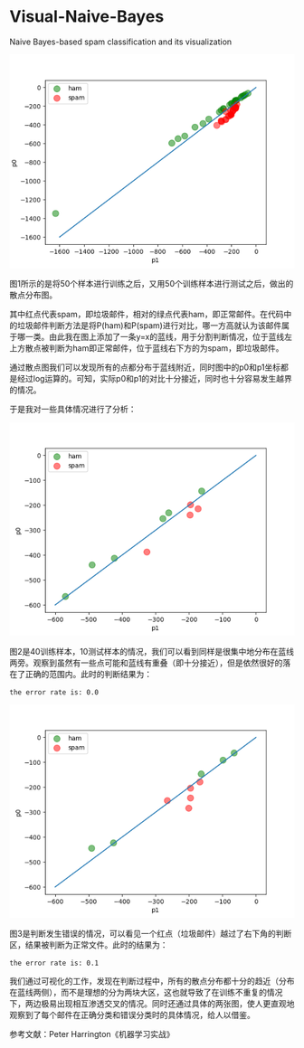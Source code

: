 # Visual-Naive-Bayes
Naive Bayes-based spam classification and its visualization

![ALL](/Figure/ALL.png)

  图1所示的是将50个样本进行训练之后，又用50个训练样本进行测试之后，做出的散点分布图。

  其中红点代表spam，即垃圾邮件，相对的绿点代表ham，即正常邮件。在代码中的垃圾邮件判断方法是将P(ham)和P(spam)进行对比，哪一方高就认为该邮件属于哪一类。由此我在图上添加了一条y=x的蓝线，用于分割判断情况，位于蓝线左上方散点被判断为ham即正常邮件，位于蓝线右下方的为spam，即垃圾邮件。

  通过散点图我们可以发现所有的点都分布于蓝线附近，同时图中的p0和p1坐标都是经过log运算的。可知，实际p0和p1的对比十分接近，同时也十分容易发生越界的情况。

  于是我对一些具体情况进行了分析：

![RIGHT](/Figure/RIGHT.png)

  图2是40训练样本，10测试样本的情况，我们可以看到同样是很集中地分布在蓝线两旁。观察到虽然有一些点可能和蓝线有重叠（即十分接近），但是依然很好的落在了正确的范围内。此时的判断结果为：
```
the error rate is: 0.0
```

![ERROR](/Figure/ERROR.png)

  图3是判断发生错误的情况，可以看见一个红点（垃圾邮件）越过了右下角的判断区，结果被判断为正常文件。此时的结果为：
```
the error rate is: 0.1
```
  我们通过可视化的工作，发现在判断过程中，所有的散点分布都十分的趋近（分布在蓝线两侧），而不是理想的分为两块大区，这也就导致了在训练不重复的情况下，两边极易出现相互渗透交叉的情况。同时还通过具体的两张图，使人更直观地观察到了每个邮件在正确分类和错误分类时的具体情况，给人以借鉴。


参考文献：Peter Harrington《机器学习实战》
